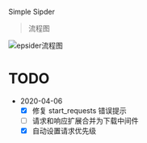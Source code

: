 Simple Sipder



> 流程图

![epsider流程图](https://ftp.bmp.ovh/imgs/2021/04/d835649d0bdd498e.png)

# TODO

- 2020-04-06
    - [x] 修复 start_requests 错误提示
    - [ ] 请求和响应扩展合并为下载中间件
    - [x] 自动设置请求优先级
